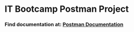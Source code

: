 # IT Bootcamp Postman Project


### Find documentation at: [Postman Documentation](https://documenter.getpostman.com/view/23501336/2s83zpL27n)
